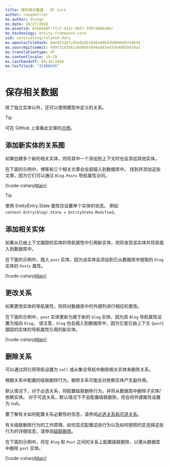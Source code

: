 ```yaml
---
title: 保存相关数据 - EF Core
author: rowanmiller
ms.author: divega
ms.date: 10/27/2016
ms.assetid: 07b6680f-ffcf-412c-9857-f997486b386c
ms.technology: entity-framework-core
uid: core/saving/related-data
ms.openlocfilehash: b0ed25267c85e82db18d8a89693b6040db7e4b34
ms.sourcegitcommit: 4997314356118d0d97b04ad82e433e49bb9420a2
ms.translationtype: HT
ms.contentlocale: zh-CN
ms.lasthandoff: 04/16/2018
ms.locfileid: "31006645"
---
```

# <a name="saving-related-data"></a>保存相关数据

除了独立实体以外，还可以使用模型中定义的关系。

> [!TIP]  
> 可在 GitHub 上查看此文章的[示例](https://github.com/aspnet/EntityFramework.Docs/tree/master/samples/core/Saving/Saving/RelatedData/)。

## <a name="adding-a-graph-of-new-entities"></a>添加新实体的关系图

如果创建多个新的相关实体，则将其中一个添加到上下文时也会添加其他实体。

在下面的示例中，博客和三个相关文章会全部插入到数据库中。 找到并添加这些文章，因为它们可以通过 `Blog.Posts` 导航属性访问。

[!code-csharp[Main](../../../samples/core/Saving/Saving/RelatedData/Sample.cs#AddingGraphOfEntities)]

> [!TIP]  
> 使用 EntityEntry.State 属性仅设置单个实体的状态。 例如 `context.Entry(blog).State = EntityState.Modified`。

## <a name="adding-a-related-entity"></a>添加相关实体

如果从已由上下文跟踪的实体的导航属性中引用新实体，则将发现该实体并将其插入到数据库中。

在下面的示例中，插入 `post` 实体，因为该实体会添加到已从数据库中提取的 `blog` 实体的 `Posts` 属性。

[!code-csharp[Main](../../../samples/core/Saving/Saving/RelatedData/Sample.cs#AddingRelatedEntity)]

## <a name="changing-relationships"></a>更改关系

如果更改实体的导航属性，则将对数据库中的外键列进行相应的更改。

在下面的示例中，`post` 实体更新为属于新的 `blog` 实体，因为其 `Blog` 导航属性设置为指向 `blog`。 请注意，`blog` 也会插入到数据库中，因为它是已由上下文 (`post`) 跟踪的实体的导航属性引用的新实体。

[!code-csharp[Main](../../../samples/core/Saving/Saving/RelatedData/Sample.cs#ChangingRelationships)]

## <a name="removing-relationships"></a>删除关系

可以通过将引用导航设置为 `null` 或从集合导航中删除相关实体来删除关系。

根据关系中配置的级联删除行为，删除关系可能会对依赖实体产生副作用。

默认情况下，对于必选关系，将配置级联删除行为，并将从数据库中删除子实体/依赖实体。 对于可选关系，默认情况下不会配置级联删除，但会将外键属性设置为 null。

要了解有关如何配置关系必要性的信息，请参阅[必选关系和可选关系](../modeling/relationships.md#required-and-optional-relationships)。

有关级联删除行为的工作原理、如何显式配置这些行为以及如何按照约定选择这些行为的详细信息，请参阅[级联删除](cascade-delete.md)。

在下面的示例中，将在 `Blog` 和 `Post` 之间的关系上配置级联删除，以便从数据库中删除 `post` 实体。

[!code-csharp[Main](../../../samples/core/Saving/Saving/RelatedData/Sample.cs#RemovingRelationships)]
